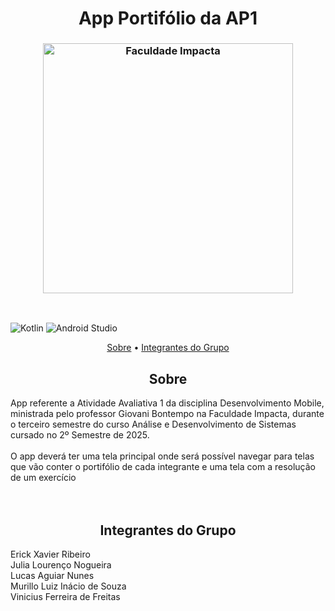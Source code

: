 <h1 align="center"; style="font-weight: bold;">App Portifólio da AP1</h1>

<h3 align="center"><img  alt="Faculdade Impacta" width = "400px" src="https://www.impacta.edu.br/themes/wc_agenciar3/images/logo-new.png"></h3>

<br>

![Kotlin](https://img.shields.io/badge/kotlin-%237F52FF.svg?style=for-the-badge&logo=kotlin&logoColor=white)
![Android Studio](https://img.shields.io/badge/android%20studio-346ac1?style=for-the-badge&logo=android%20studio&logoColor=white)

<p align="center">
    <a href="#sobre">Sobre</a> •
    <a href="#grupo">Integrantes do Grupo</a>
</p>

<h2 id="sobre" align="center">Sobre</h2>
App referente a Atividade Avaliativa 1 da disciplina Desenvolvimento Mobile, ministrada pelo professor Giovani Bontempo na Faculdade Impacta, durante o terceiro semestre do curso Análise e Desenvolvimento de Sistemas cursado no 2º Semestre de 2025.
<br><br>
O app deverá ter uma tela principal onde será possível navegar para telas que vão conter o portifólio de cada integrante e uma tela com a resolução de um exercício
<br><br>

<br>

<h2 id="grupo" align="center">Integrantes do Grupo</h2>
Erick Xavier Ribeiro<br>
Julia Lourenço Nogueira<br>
Lucas Aguiar Nunes<br>
Murillo Luiz Inácio de Souza<br>
Vinicius Ferreira de Freitas
